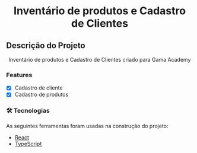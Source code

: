 <h1 align="center">Inventário de produtos e Cadastro de Clientes</h1>

## Descrição do Projeto

<p align="center">Inventário de produtos e Cadastro de Clientes criado para Gama Academy</p>

### Features

- [x] Cadastro de cliente
- [x] Cadastro de produtos

### 🛠 Tecnologias

As seguintes ferramentas foram usadas na construção do projeto:

- [React](https://pt-br.reactjs.org/)
- [TypeScript](https://www.typescriptlang.org/)

